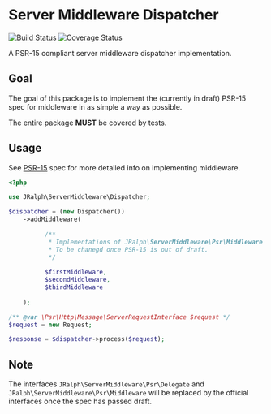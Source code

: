 # Server Middleware Dispatcher

[![Build Status](https://travis-ci.org/jralph/ServerMiddleware.svg)](https://travis-ci.org/jralph/ServerMiddleware)
[![Coverage Status](https://coveralls.io/repos/github/jralph/ServerMiddleware/badge.svg?branch=master)](https://coveralls.io/github/jralph/ServerMiddleware?branch=master)

A PSR-15 compliant server middleware dispatcher implementation.

## Goal

The goal of this package is to implement the (currently in draft) PSR-15 spec for middleware in as simple a way as possible.

The entire package **MUST** be covered by tests.

## Usage

See [PSR-15](https://github.com/php-fig/fig-standards/blob/master/proposed/http-middleware/middleware.md) spec for more detailed info on implementing middleware.

```php
<?php

use JRalph\ServerMiddleware\Dispatcher;

$dispatcher = (new Dispatcher())
    ->addMiddleware(
        
          /**
           * Implementations of JRalph\ServerMiddleware\Psr\Middleware
           * To be chanegd once PSR-15 is out of draft.
           */
          
          $firstMiddleware,
          $secondMiddleware,
          $thirdMiddleware
          
    );

/** @var \Psr\Http\Message\ServerRequestInterface $request */
$request = new Request;

$response = $dispatcher->process($request);
```

## Note

The interfaces `JRalph\ServerMiddleware\Psr\Delegate` and `JRalph\ServerMiddleware\Psr\Middleware` will be replaced by the official interfaces once the spec has passed draft.
